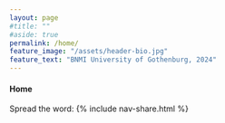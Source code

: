 ```yaml
---
layout: page
#title: ""
#aside: true
permalink: /home/
feature_image: "/assets/header-bio.jpg"
feature_text: "BNMI University of Gothenburg, 2024"
---
```


<h4>
Home
</h4>
Spread the word:
{% include nav-share.html %}

